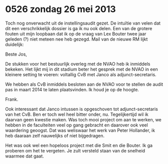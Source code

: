 # 0526 zondag 26 mei 2013
Toch nog onverwacht uit de instellingsaudit gezet. De intuïtie van velen dat dit een verschrikkelijk dossier is ga ik nu ook delen. Een van de grotere fouten uit mijn loopbaan dat ik op de vraag van Lex Bouter twee jaar geleden (?) niet meteen nee heb gezegd. Mail van de nieuwe RM lijkt duidelijk: 

Beste Jos, 

De stukken voor het bestuurlijk overleg met de NVAO heb ik inmiddels bekeken. Het lijkt mij in dit stadium beter het gesprek met de NVAO in een kleinere setting te voeren: voltallig CvB met Janco als adjunct-secretaris.  

We hebben als CvB inmiddels besloten aan de NVAO voor te stellen de audit pas in maart 2014 te laten plaatsvinden. Ik houd je op de hoogte. 

Frank. 

Ook interessant dat Janco intussen is opgeschoven tot adjunct-secretaris van het CvB. Ben er toch wel heel bitter onder, nu. Tegelijkertijd wil ik daarvan geen kwestie maken. Was toch mooi project om aan te werken, we hebben in de faculteiten veel op gang gebracht en daarover ook veel waardering geoogst. Dat was weliswaar het werk van Peter Hollander, ik heb daaraan zelf nauwelijks of niet bijgedragen.  

Het was ook wel een hopeloos project met die Smit en die Bouter. Ik ga proberen om het te vergeten. Je zult versteld staan van de snelheid waarmee dat gaat.